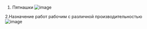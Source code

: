 1. Пятнашки
![image](https://github.com/user-attachments/assets/425d27c8-4b72-4e0e-8a47-b2d37c08e69a)

2.Назначение работ рабочим с различной производительностью
![image](https://github.com/user-attachments/assets/d8def116-a066-427f-9a9d-19e3cc268f97)

